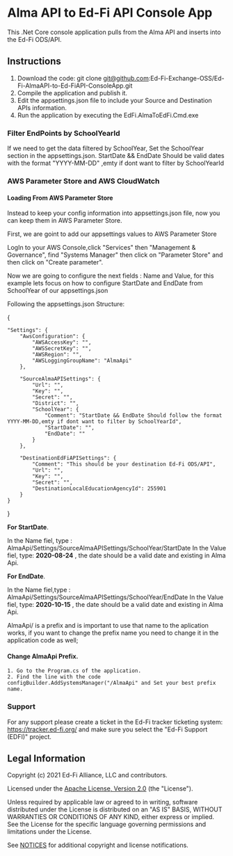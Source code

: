 # Alma API to Ed-Fi API Console App

This .Net Core console application pulls from the Alma API and inserts into the Ed-Fi ODS/API.

## Instructions
1. Download the code: git clone git@github.com:Ed-Fi-Exchange-OSS/Ed-Fi-AlmaAPI-to-Ed-FiAPI-ConsoleApp.git
2. Compile the application and publish it.
3. Edit the appsettings.json file to include your Source and Destination APIs information.
4. Run the application by executing the EdFi.AlmaToEdFi.Cmd.exe
### Filter EndPoints by SchoolYearId

If we need to get the data filtered by SchoolYear, Set the SchoolYear section in the appsettings.json. StartDate && EndDate Should be valid dates with the format "YYYY-MM-DD" ,emty if dont want to filter by SchoolYearId


### AWS Parameter Store and AWS CloudWatch

#### Loading From AWS Parameter Store

Instead to keep your config information into appsettings.json file, now you can keep them in AWS Parameter Store.

First, we are goint to add our  appsettings values to AWS Parameter Store

LogIn to your AWS Console,click "Services" then "Management & Governance", find "Systems Manager" then click on "Parameter Store" and then click on "Create parameter".

Now we are going to configure the next fields : Name and Value, for this example lets focus on how to configure StartDate and EndDate from SchoolYear of our appsettings.json

Following the appsettings.json Structure:

{

    "Settings": {
        "AwsConfiguration": {
            "AWSAccessKey": "",
            "AWSSecretKey": "",
            "AWSRegion": "",
            "AWSLoggingGroupName": "AlmaApi"
        },

        "SourceAlmaAPISettings": {
            "Url": "",
            "Key": "",
            "Secret": "",
            "District": "",
            "SchoolYear": {
                "Comment": "StartDate && EndDate Should follow the format YYYY-MM-DD,emty if dont want to filter by SchoolYearId",
                "StartDate": "",
                "EndDate": ""
            }
        },

        "DestinationEdFiAPISettings": {
            "Comment": "This should be your destination Ed-Fi ODS/API",
            "Url": "",
            "Key": "",
            "Secret": "",
            "DestinationLocalEducationAgencyId": 255901
        }
    }
}

**For StartDate**.

In the Name fiel, type : AlmaApi/Settings/SourceAlmaAPISettings/SchoolYear/StartDate
In the Value fiel, type: **2020-08-24** , the date should be a valid date and existing in Alma Api.

**For EndDate**.

In the Name fiel,type : AlmaApi/Settings/SourceAlmaAPISettings/SchoolYear/EndDate
In the Value fiel, type:  **2020-10-15** , the date should be a valid date and existing in Alma Api.

 AlmaApi/ is a prefix and is important to use that name to the aplication works, if you want to change the prefix name you need to change it in the application code as well;
 
#### Change AlmaApi Prefix.
	1. Go to the Program.cs of the application.
	2. Find the line with the code  configBuilder.AddSystemsManager("/AlmaApi" and Set your best prefix name.
	
	
### Support
For any support please create a ticket in the Ed-Fi tracker ticketing system: https://tracker.ed-fi.org/ and make sure you select the "Ed-Fi Support (EDFI)" project. 


## Legal Information

Copyright (c) 2021 Ed-Fi Alliance, LLC and contributors.

Licensed under the [Apache License, Version 2.0](LICENSE) (the "License").

Unless required by applicable law or agreed to in writing, software distributed
under the License is distributed on an "AS IS" BASIS, WITHOUT WARRANTIES OR
CONDITIONS OF ANY KIND, either express or implied. See the License for the
specific language governing permissions and limitations under the License.

See [NOTICES](NOTICES.md) for additional copyright and license notifications.
